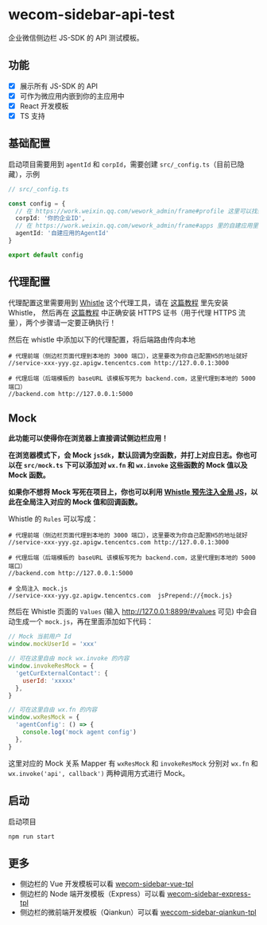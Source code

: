 # wecom-sidebar-api-test

企业微信侧边栏 JS-SDK 的 API 测试模板。

## 功能

- [X] 展示所有 JS-SDK 的 API
- [X] 可作为微应用内嵌到你的主应用中
- [X] React 开发模板
- [X] TS 支持

## 基础配置

启动项目需要用到 `agentId` 和 `corpId`，需要创建 `src/_config.ts`（目前已隐藏），示例

```ts
// src/_config.ts

const config = {
  // 在 https://work.weixin.qq.com/wework_admin/frame#profile 这里可以找到
  corpId: '你的企业ID',
  // 在 https://work.weixin.qq.com/wework_admin/frame#apps 里的自建应用里可以找到
  agentId: '自建应用的AgentId'
}

export default config
```

## 代理配置

代理配置这里需要用到 [Whistle](https://wproxy.org/whistle/) 这个代理工具，请在 [这篇教程](https://wproxy.org/whistle/install.html) 里先安装 Whistle，
然后再在 [这篇教程](http://wproxy.org/whistle/webui/https.html) 中正确安装 HTTPS 证书（用于代理 HTTPS 流量），两个步骤请一定要正确执行！

然后在 whistle 中添加以下的代理配置，将后端路由传向本地

```dotenv
# 代理前端（侧边栏页面代理到本地的 3000 端口），这里要改为你自己配置H5的地址就好
//service-xxx-yyy.gz.apigw.tencentcs.com http://127.0.0.1:3000

# 代理后端（后端模板的 baseURL 该模板写死为 backend.com，这里代理到本地的 5000 端口）
//backend.com http://127.0.0.1:5000
```

## Mock

**此功能可以使得你在浏览器上直接调试侧边栏应用！**

**在浏览器模式下，会 Mock `jsSdk`，默认回调为空函数，并打上对应日志。你也可以在 `src/mock.ts` 下可以添加对 `wx.fn` 和 `wx.invoke` 这些函数的 Mock 值以及 Mock 函数。**

**如果你不想将 Mock 写死在项目上，你也可以利用 [Whistle 预先注入全局 JS](https://wproxy.org/whistle/rules/jsPrepend.html)，以此在全局注入对应的 Mock 值和回调函数。**

Whistle 的 `Rules` 可以写成：

```dotenv
# 代理前端（侧边栏页面代理到本地的 3000 端口），这里要改为你自己配置H5的地址就好
//service-xxx-yyy.gz.apigw.tencentcs.com http://127.0.0.1:3000

# 代理后端（后端模板的 baseURL 该模板写死为 backend.com，这里代理到本地的 5000 端口）
//backend.com http://127.0.0.1:5000

# 全局注入 mock.js
//service-xxx-yyy.gz.apigw.tencentcs.com  jsPrepend://{mock.js}
```

然后在 Whistle 页面的 `Values` (输入 http://127.0.0.1:8899/#values 可见) 中会自动生成一个 `mock.js`，再在里面添加如下代码：

```js
// Mock 当前用户 Id
window.mockUserId = 'xxx'

// 可在这里自由 mock wx.invoke 的内容
window.invokeResMock = {
  'getCurExternalContact': {
    userId: 'xxxxx'
  },
}

// 可在这里自由 wx.fn 的内容
window.wxResMock = {
  'agentConfig': () => {
    console.log('mock agent config')
  },
}
```

这里对应的 Mock 关系 Mapper 有 `wxResMock` 和 `invokeResMock` 分别对 `wx.fn` 和 `wx.invoke('api', callback')` 两种调用方式进行 Mock。

## 启动

启动项目

```bash
npm run start
```

## 更多

* 侧边栏的 Vue 开发模板可以看 [wecom-sidebar-vue-tpl](https://github.com/wecom-sidebar/wecom-sidebar-vue-tpl)
* 侧边栏的 Node 端开发模板（Express）可以看 [wecom-sidebar-express-tpl](https://github.com/wecom-sidebar/wecom-sidebar-express-tpl)
* 侧边栏的微前端开发模板（Qiankun）可以看 [weccom-sidebar-qiankun-tpl](https://github.com/wecom-sidebar/wecom-sidebar-qiankun-tpl)
